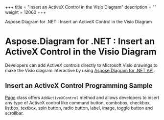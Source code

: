 +++
title = "Insert an ActiveX Control in the Visio Diagram" 
description = "" 
weight = 12060 
+++

Aspose.Diagram for .NET : Insert an ActiveX Control in the Visio Diagram  

# Aspose.Diagram for .NET : Insert an ActiveX Control in the Visio Diagram


Developers can add ActiveX controls directly to Microsoft Visio drawings to make the Visio diagram interactive by using [Aspose.Diagram for .NET API](http://www.aspose.com/products/diagram/net).

## Insert an ActiveX Control Programming Sample

[Page](http://www.aspose.com/api/net/diagram/aspose.diagram/page) class offers `AddActiveXControl` method and allows developers to insert any type of ActiveX control like command button, combobox, checkbox, listbox, textbox, spin button, radio button, label, image, toggle button and scrollbar.

